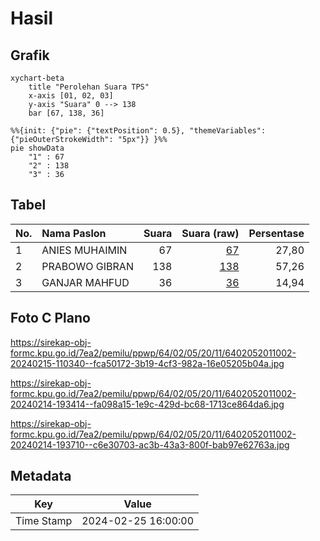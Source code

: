 # Hasil

## Grafik

```mermaid
xychart-beta
    title "Perolehan Suara TPS"
    x-axis [01, 02, 03]
    y-axis "Suara" 0 --> 138
    bar [67, 138, 36]
```

```mermaid
%%{init: {"pie": {"textPosition": 0.5}, "themeVariables": {"pieOuterStrokeWidth": "5px"}} }%%
pie showData
    "1" : 67
    "2" : 138
    "3" : 36
```

## Tabel

| No. | Nama Paslon    | Suara | Suara (raw) | Persentase |
|:--- |:-------------- | -----:| -----------:| ----------:|
| 1   | ANIES MUHAIMIN | 67    | [67][p-1]   | 27,80      |
| 2   | PRABOWO GIBRAN | 138   | [138][p-2]  | 57,26      |
| 3   | GANJAR MAHFUD  | 36    | [36][p-3]   | 14,94      |


[p-1]: https://github.com/gigit-pemilu/pemilu-2024-64-kalimantan-timur/blob/main/pilpres/hitung-suara/sub/64-kalimantan-timur/sub/02-kutai-kartanegara/sub/05-muara-badak/sub/2011-batu-batu/sub/002-tps/sub/paslon-1.txt
[p-2]: https://github.com/gigit-pemilu/pemilu-2024-64-kalimantan-timur/blob/main/pilpres/hitung-suara/sub/64-kalimantan-timur/sub/02-kutai-kartanegara/sub/05-muara-badak/sub/2011-batu-batu/sub/002-tps/sub/paslon-2.txt
[p-3]: https://github.com/gigit-pemilu/pemilu-2024-64-kalimantan-timur/blob/main/pilpres/hitung-suara/sub/64-kalimantan-timur/sub/02-kutai-kartanegara/sub/05-muara-badak/sub/2011-batu-batu/sub/002-tps/sub/paslon-3.txt

## Foto C Plano

https://sirekap-obj-formc.kpu.go.id/7ea2/pemilu/ppwp/64/02/05/20/11/6402052011002-20240215-110340--fca50172-3b19-4cf3-982a-16e05205b04a.jpg

https://sirekap-obj-formc.kpu.go.id/7ea2/pemilu/ppwp/64/02/05/20/11/6402052011002-20240214-193414--fa098a15-1e9c-429d-bc68-1713ce864da6.jpg

https://sirekap-obj-formc.kpu.go.id/7ea2/pemilu/ppwp/64/02/05/20/11/6402052011002-20240214-193710--c6e30703-ac3b-43a3-800f-bab97e62763a.jpg


## Metadata

| Key        | Value               |
| ---------- | ------------------- |
| Time Stamp | 2024-02-25 16:00:00 |



